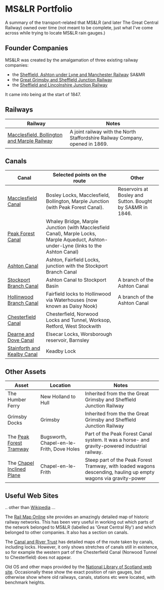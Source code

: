 # MS&LR Portfolio

A summary of the transport-related that MS&LR (and later The Great Central Railway) owned over time (not meant to be complete, just what I've come across while trying to locate MS&LR rain gauges.)

## Founder Companies

MS&LR was created by the amalgamation of three existing railway companies:

* the [Sheffield, Ashton under Lyne and Manchester Railway](https://en.wikipedia.org/wiki/Sheffield,_Ashton-under-Lyne_and_Manchester_Railway) SA&MR
* the [Great Grimsby and Sheffield Junction Railway](https://en.wikipedia.org/wiki/Great_Grimsby_and_Sheffield_Junction_Railway)
* the [Sheffield and Lincolnshire Junction Railway](https://en.wikipedia.org/wiki/Sheffield_and_Lincolnshire_Junction_Railway)

It came into being at the start of 1847.

## Railways

|Railway|Notes|
|-------|-----|
|[Macclesfield, Bollington and Marple Railway](https://en.wikipedia.org/wiki/Macclesfield,_Bollington_and_Marple_Railway)| A joint railway with the North Staffordshire Railway Company, opened in 1869.

## Canals

| Canal | Selected points on the route |Other|
|-----|-----|------|
|[Macclesfield Canal](https://en.wikipedia.org/wiki/Macclesfield_Canal)|Bosley Locks, Macclesfield, Bollington, Marple Junction (with Peak Forest Canal). | Reservoirs at Bosley and Sutton. Bought by SA&MR in 1846. |
|[Peak Forest Canal](https://en.wikipedia.org/wiki/Peak_Forest_Canal)|Whaley Bridge, Marple Junction (with Macclesfield Canal), Marple Locks, Marple Aqueduct, Ashton-under-Lyne (links to the Ashton Canal)|
|[Ashton Canal](https://en.wikipedia.org/wiki/Ashton_Canal)|Ashton, Fairfield Locks, junction with the Stockport Branch Canal|
|[Stockport Branch Canal](https://en.wikipedia.org/wiki/Stockport_Branch_Canal)| Ashton Canal to Stockport Basin|A branch of the Ashton Canal|
|[Hollinwood Branch Canal](https://en.wikipedia.org/wiki/Hollinwood_Branch_Canal)|Fairfield locks to Hollinwood via Waterhouses (now known as Daisy Nook)|A branch of the Ashton Canal|
|[Chesterfield Canal](https://en.wikipedia.org/wiki/Chesterfield_Canal)|Chesterfield, Norwood Locks and Tunnel, Worksop, Retford, West Stockwith|
|[Dearne and Dove Canal](https://en.wikipedia.org/wiki/Dearne_and_Dove_Canal)|Elsecar Locks, Worsborough reservoir, Barnsley|
|[Stainforth and Kealby Canal](https://en.wikipedia.org/wiki/Stainforth_and_Keadby_Canal)|Keadby Lock|

## Other Assets

| Asset | Location | Notes |
|-----|-----|-----|
|The Humber Ferry|New Holland to Hull|Inherited from the the Great Grimsby and Sheffield Junction Railway|
|Grimsby Docks|Grimsby|Inherited from the the Great Grimsby and Sheffield Junction Railway|
|The [Peak Forest Tramway](https://en.wikipedia.org/wiki/Peak_Forest_Tramway)|Bugsworth, Chapel-en-le-Frith, Dove Holes|Part of the Peak Forest Canal system. It was a horse- and gravity-powered industrial railway.
|The [Chapel Inclined Plane](https://en.wikipedia.org/wiki/Chapel_inclined_plane)|Chapel-en-le-Frith|Steep part of the Peak Forest Tramway, with loaded wagons descending, hauling up empty wagons via gravity-power|

## Useful Web Sites

.. other than [Wikipedia](https://en.wikipedia.org/) ...

The [Rail Map Online](http://www.railmaponline.com/UKIEMap.php) site provides an amazingly detailed map of historic railway networks. This has been very useful in working out which parts of the network belonged to MS&LR (labelled as 'Great Central Rly') and which belonged to other companies. It also has a section on canals.

The [Canal and River Trust](https://canalrivertrust.org.uk/enjoy-the-waterways/canal-and-river-network) has detailed maps of the route taken by canals, including locks. However, it only shows stretches of canals still in existence, so for example the western part of the Chesterfield Canal (Norwood Tunnel to Chesterfield) does not appear.

Old OS and other maps provided by the [National Library of Scotland web site](https://maps.nls.uk/). Occasionally these show the exact position of rain gauges, but otherwise show where old railways, canals, stations etc were located, with benchmark heights.





